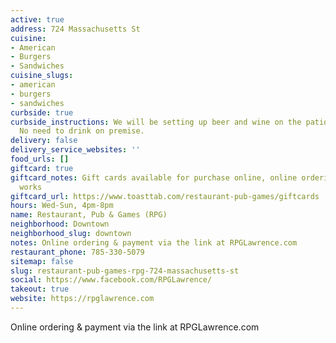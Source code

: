 ```yaml
---
active: true
address: 724 Massachusetts St
cuisine:
- American
- Burgers
- Sandwiches
cuisine_slugs:
- american
- burgers
- sandwiches
curbside: true
curbside_instructions: We will be setting up beer and wine on the patio for purchase.
  No need to drink on premise.
delivery: false
delivery_service_websites: ''
food_urls: []
giftcard: true
giftcard_notes: Gift cards available for purchase online, online ordering is in the
  works
giftcard_url: https://www.toasttab.com/restaurant-pub-games/giftcards
hours: Wed-Sun, 4pm-8pm
name: Restaurant, Pub & Games (RPG)
neighborhood: Downtown
neighborhood_slug: downtown
notes: Online ordering & payment via the link at RPGLawrence.com
restaurant_phone: 785-330-5079
sitemap: false
slug: restaurant-pub-games-rpg-724-massachusetts-st
social: https://www.facebook.com/RPGLawrence/
takeout: true
website: https://rpglawrence.com
---
```


Online ordering & payment via the link at RPGLawrence.com